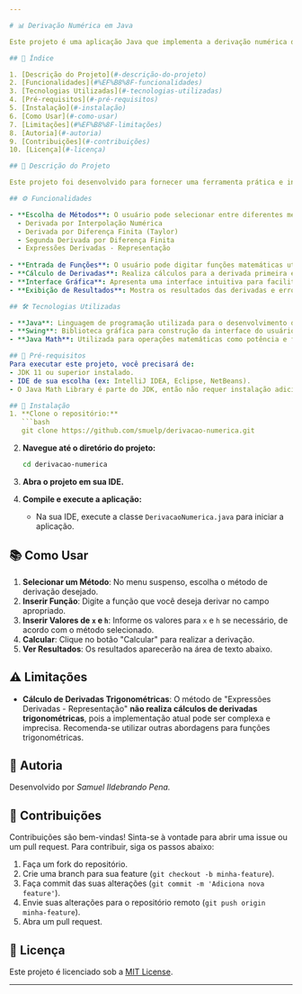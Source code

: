 ```yaml
---

# 📊 Derivação Numérica em Java

Este projeto é uma aplicação Java que implementa a derivação numérica de funções matemáticas, utilizando métodos de diferenciação. A interface gráfica é construída com Swing, permitindo ao usuário selecionar métodos de derivação, inserir funções e visualizar os resultados. Este projeto foi desenvolvido no contexto da disciplina de **Matemática Computacional**.

## 📑 Índice

1. [Descrição do Projeto](#-descrição-do-projeto)
2. [Funcionalidades](#%EF%B8%8F-funcionalidades)
3. [Tecnologias Utilizadas](#-tecnologias-utilizadas)
4. [Pré-requisitos](#-pré-requisitos)
5. [Instalação](#-instalação)
6. [Como Usar](#-como-usar)
7. [Limitações](#%EF%B8%8F-limitações)
8. [Autoria](#-autoria)
9. [Contribuições](#-contribuições)
10. [Licença](#-licença)

## 📝 Descrição do Projeto

Este projeto foi desenvolvido para fornecer uma ferramenta prática e interativa para o cálculo de derivadas numéricas. Os usuários podem escolher entre diferentes métodos de derivação, como diferença finita e interpolação numérica. A aplicação é útil para estudantes e profissionais que desejam explorar conceitos de cálculo diferencial. Este projeto pode ser visto como uma continuação de um projeto anterior, com melhorias e novas funcionalidades.

## ⚙️ Funcionalidades

- **Escolha de Métodos**: O usuário pode selecionar entre diferentes métodos de derivação, incluindo:
  - Derivada por Interpolação Numérica
  - Derivada por Diferença Finita (Taylor)
  - Segunda Derivada por Diferença Finita
  - Expressões Derivadas - Representação
    
- **Entrada de Funções**: O usuário pode digitar funções matemáticas utilizando a notação apropriada (apenas números e a variável `x`).
- **Cálculo de Derivadas**: Realiza cálculos para a derivada primeira e segunda das funções inseridas.
- **Interface Gráfica**: Apresenta uma interface intuitiva para facilitar a interação do usuário com a aplicação.
- **Exibição de Resultados**: Mostra os resultados das derivadas e erros relativos de maneira clara e organizada.

## 🛠 Tecnologias Utilizadas

- **Java**: Linguagem de programação utilizada para o desenvolvimento da aplicação.
- **Swing**: Biblioteca gráfica para construção da interface do usuário.
- **Java Math**: Utilizada para operações matemáticas como potência e funções exponenciais.

## 📝 Pré-requisitos
Para executar este projeto, você precisará de:
- JDK 11 ou superior instalado.
- IDE de sua escolha (ex: IntelliJ IDEA, Eclipse, NetBeans).
- O Java Math Library é parte do JDK, então não requer instalação adicional.

## 🚀 Instalação
1. **Clone o repositório:**
   ```bash
   git clone https://github.com/smuelp/derivacao-numerica.git
   ```

2. **Navegue até o diretório do projeto:**
   ```bash
   cd derivacao-numerica
   ```

3. **Abra o projeto em sua IDE.**

4. **Compile e execute a aplicação:**
   - Na sua IDE, execute a classe `DerivacaoNumerica.java` para iniciar a aplicação.

## 📚 Como Usar

1. **Selecionar um Método**: No menu suspenso, escolha o método de derivação desejado.
2. **Inserir Função**: Digite a função que você deseja derivar no campo apropriado.
3. **Inserir Valores de `x` e `h`**: Informe os valores para `x` e `h` se necessário, de acordo com o método selecionado.
4. **Calcular**: Clique no botão "Calcular" para realizar a derivação.
5. **Ver Resultados**: Os resultados aparecerão na área de texto abaixo.

## ⚠️ Limitações

- **Cálculo de Derivadas Trigonométricas**: O método de "Expressões Derivadas - Representação" **não realiza cálculos de derivadas trigonométricas**, pois a implementação atual pode ser complexa e imprecisa. Recomenda-se utilizar outras abordagens para funções trigonométricas.

## 👤 Autoria
Desenvolvido por _Samuel Ildebrando Pena._

## 🤝 Contribuições

Contribuições são bem-vindas! Sinta-se à vontade para abrir uma issue ou um pull request. Para contribuir, siga os passos abaixo:
1. Faça um fork do repositório.
2. Crie uma branch para sua feature (`git checkout -b minha-feature`).
3. Faça commit das suas alterações (`git commit -m 'Adiciona nova feature'`).
4. Envie suas alterações para o repositório remoto (`git push origin minha-feature`).
5. Abra um pull request.

## 📄 Licença
Este projeto é licenciado sob a [MIT License](LICENSE).

---
```

